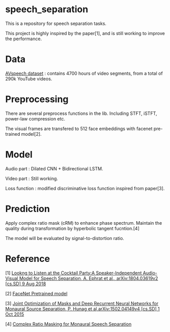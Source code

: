 # speech_separation

This is a repository for speech separation tasks. 

This project is highly inspired by the paper[1], and is still working to improve the performance.

# Data

[AVspeech dataset](https://looking-to-listen.github.io/) : contains 4700 hours of video segments, from a total of 290k YouTube videos.

# Preprocessing

There are several preprocess functions in the lib. Including STFT, iSTFT, power-law compression etc.

The visual frames are transfered to 512 face embeddings with facenet pre-trained model[2].

# Model

Audio part : Dilated CNN + Bidirectional LSTM.

Video part : Still working.

Loss function : modified discriminative loss function inspired from paper[3].

# Prediction

Apply complex ratio mask (cRM) to enhance phase spectrum. Maintain the quality during transformation by hyperbolic tangent fucntion.[4]

The model will be evaluated by signal-to-distortion ratio.


# Reference

[1] [Lookng to Listen at the Cocktail Party:A Speaker-Independent Audio-Visual Model for Speech Separation, A. Ephrat et al., arXiv:1804.03619v2 [cs.SD] 9 Aug 2018](https://arxiv.org/abs/1804.03619)

[2] [FaceNet Pretrained model](https://github.com/davidsandberg/facenet)

[3] [Joint Optimization of Masks and Deep Recurrent Neural Networks for Monaural Source Separation, P. Hunag et al,arXiv:1502.04149v4 [cs.SD] 1 Oct 2015](https://arxiv.org/abs/1502.04149)

[4] [Complex Ratio Masking for Monaural Speech Separation](https://ieeexplore.ieee.org/document/7364200)
